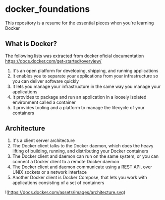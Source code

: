 # docker_foundations
This repository is a resume for the essential pieces when you're learning Docker

## What is Docker?

The following lists was extracted from docker oficial documentation https://docs.docker.com/get-started/overview/ 

1. It's an open platform for developing, shipping, and running applications
2. It enables you to separate your applications from your infrastructure so you can deliver software quickly
3. It lets you manage your infrastructure in the same way you manage your applications
4. It provides to package and run an application in a loosely isolated environment called a container
5. It provides tooling and a platform to manage the lifecycle of your containers

## Architecture

1. It's a client server architecture
2. The Docker client talks to the Docker daemon, which does the heavy lifting of building, running, and distributing your Docker containers
3. The Docker client and daemon can run on the same system, or you can connect a Docker client to a remote Docker daemon
4. The Docker client and daemon communicate using a REST API, over UNIX sockets or a network interface
5. Another Docker client is Docker Compose, that lets you work with applications consisting of a set of containers

!(https://docs.docker.com/assets/images/architecture.svg)
